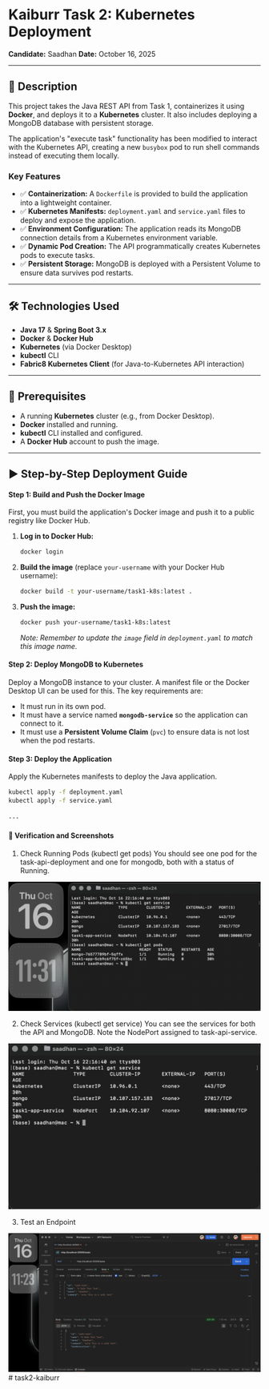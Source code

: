 # Kaiburr Task 2: Kubernetes Deployment

**Candidate:** Saadhan
**Date:** October 16, 2025

---

## 📖 Description

This project takes the Java REST API from Task 1, containerizes it using **Docker**, and deploys it to a **Kubernetes** cluster. It also includes deploying a MongoDB database with persistent storage.

The application's "execute task" functionality has been modified to interact with the Kubernetes API, creating a new `busybox` pod to run shell commands instead of executing them locally.

### Key Features
- ✅ **Containerization:** A `Dockerfile` is provided to build the application into a lightweight container.
- ✅ **Kubernetes Manifests:** `deployment.yaml` and `service.yaml` files to deploy and expose the application.
- ✅ **Environment Configuration:** The application reads its MongoDB connection details from a Kubernetes environment variable.
- ✅ **Dynamic Pod Creation:** The API programmatically creates Kubernetes pods to execute tasks.
- ✅ **Persistent Storage:** MongoDB is deployed with a Persistent Volume to ensure data survives pod restarts.

---

## 🛠️ Technologies Used

- **Java 17** & **Spring Boot 3.x**
- **Docker** & **Docker Hub**
- **Kubernetes** (via Docker Desktop)
- **kubectl** CLI
- **Fabric8 Kubernetes Client** (for Java-to-Kubernetes API interaction)

---

## 🚀 Prerequisites

- A running **Kubernetes** cluster (e.g., from Docker Desktop).
- **Docker** installed and running.
- **kubectl** CLI installed and configured.
- A **Docker Hub** account to push the image.

---

## ▶️ Step-by-Step Deployment Guide

#### Step 1: Build and Push the Docker Image
First, you must build the application's Docker image and push it to a public registry like Docker Hub.

1.  **Log in to Docker Hub:**
    ```bash
    docker login
    ```
2.  **Build the image** (replace `your-username` with your Docker Hub username):
    ```bash
    docker build -t your-username/task1-k8s:latest .
    ```
3.  **Push the image:**
    ```bash
    docker push your-username/task1-k8s:latest
    ```
    *Note: Remember to update the `image` field in `deployment.yaml` to match this image name.*

#### Step 2: Deploy MongoDB to Kubernetes
Deploy a MongoDB instance to your cluster. A manifest file or the Docker Desktop UI can be used for this. The key requirements are:
- It must run in its own pod.
- It must have a service named **`mongodb-service`** so the application can connect to it.
- It must use a **Persistent Volume Claim** (`pvc`) to ensure data is not lost when the pod restarts.

#### Step 3: Deploy the Application
Apply the Kubernetes manifests to deploy the Java application.

```bash
kubectl apply -f deployment.yaml
kubectl apply -f service.yaml

---

```
#### 📸 Verification and Screenshots

1. Check Running Pods (kubectl get pods)
You should see one pod for the task-api-deployment and one for mongodb, both with a status of Running.

![PODS AND SERVICES SCREENSHOT](<pods and services.png>)

2. Check Services (kubectl get service)
You can see the services for both the API and MongoDB. Note the NodePort assigned to task-api-service.

![SERVICES SCREENSHOT](<kubectl get services.png>)

3. Test an Endpoint

![ENDPOINT TEST SCREENSHOT](put-services.png)# task2-kaiburr
